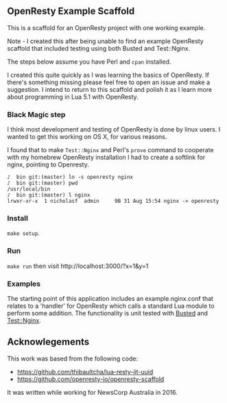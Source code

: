## OpenResty Example Scaffold

This is a scaffold for an OpenResty project with one working example.

Note - I created this after being unable to find an example OpenResty scaffold that included testing using both Busted and 
Test::Nginx.

The steps below assume you have Perl and `cpan` installed.

I created this quite quickly as I was learning the basics of OpenResty. If there's something missing please feel 
free to open an issue and make a suggestion. I intend to return to this scaffold and polish it as I learn more 
about programming in Lua 5.1 with OpenResty.  

### Black Magic step

I think most development and testing of OpenResty is done by linux users. I wanted to get this working on OS X, 
for various reasons.

I found that to make `Test::Nginx` and Perl's `prove` command to cooperate with my homebrew OpenResty installation 
I had to create a softlink for nginx, pointing to Openresty.

```
♪  bin git:(master) ln -s openresty nginx
♪  bin git:(master) pwd
/usr/local/bin
♪  bin git:(master) l nginx
lrwxr-xr-x  1 nicholasf  admin     9B 31 Aug 15:54 nginx -> openresty
```

### Install

`make setup`.

### Run

`make run` then visit http://localhost:3000/?x=1&y=1


### Examples

The starting point of this application includes an example.nginx.conf that relates to a 'handler' for OpenResty 
which calls a standard Lua module to perform some addition. The functionality is unit tested with [Busted](https://olivinelabs.com/busted/) 
and [Test::Nginx](https://github.com/openresty/test-nginx).

## Acknowlegements

This work was based from the following code:

* https://github.com/thibaultcha/lua-resty-jit-uuid
* https://github.com/openresty-io/openresty-scaffold

It was written while working for NewsCorp Australia in 2016. 

